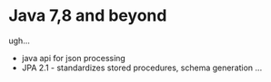 # Java 7,8 and beyond

ugh...

* java api for json processing
* JPA 2.1 - standardizes stored procedures, schema generation ...